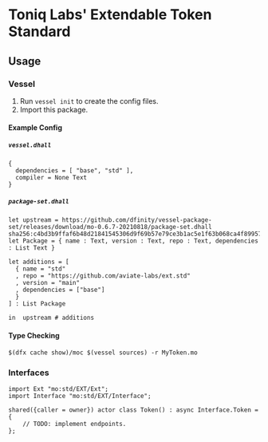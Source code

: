 # Toniq Labs' Extendable Token Standard

## Usage

### Vessel

1. Run `vessel init` to create the config files.
2. Import this package.

#### Example Config

##### `vessel.dhall`

```dhall
{
  dependencies = [ "base", "std" ],
  compiler = None Text
}
```

##### `package-set.dhall`

```dhall
let upstream = https://github.com/dfinity/vessel-package-set/releases/download/mo-0.6.7-20210818/package-set.dhall sha256:c4bd3b9ffaf6b48d21841545306d9f69b57e79ce3b1ac5e1f63b068ca4f89957
let Package = { name : Text, version : Text, repo : Text, dependencies : List Text }

let additions = [
  { name = "std"
  , repo = "https://github.com/aviate-labs/ext.std"
  , version = "main"
  , dependencies = ["base"]
  }
] : List Package

in  upstream # additions
```

#### Type Checking

```shell
$(dfx cache show)/moc $(vessel sources) -r MyToken.mo
```

### Interfaces

```motoko
import Ext "mo:std/EXT/Ext";
import Interface "mo:std/EXT/Interface";

shared({caller = owner}) actor class Token() : async Interface.Token = {
    // TODO: implement endpoints.
};
```
